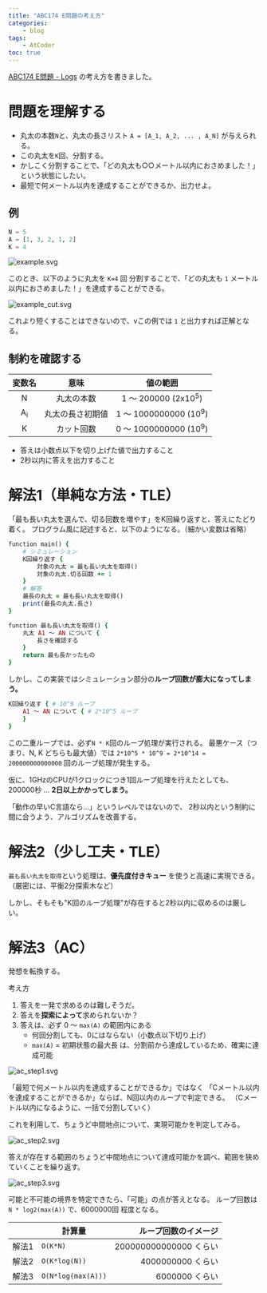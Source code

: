 ```yaml
---
title: "ABC174 E問題の考え方"
categories:
    - blog
tags:
    - AtCoder
toc: true
---
```


[ABC174 E問題 - Logs](https://atcoder.jp/contests/abc174/tasks/abc174_e) の考え方を書きました。

# 問題を理解する

* 丸太の本数`N`と、丸太の長さリスト `A = [A_1, A_2, ... , A_N]` が与えられる。
* この丸太を`K`回、分割する。
* かしこく分割することで、「どの丸太も○○メートル以内におさめました！」という状態にしたい。
* 最短で何メートル以内を達成することができるか、出力せよ。

## 例

```python
N = 5
A = [1, 3, 2, 1, 2]
K = 4
```

![example.svg](/assets/2022/2022-05-13-abc174-e/example.svg)

このとき、以下のように丸太を `K=4` 回 分割することで、「どの丸太も `1` メートル以内におさめました！」を達成することができる。

![example_cut.svg](/assets/2022/2022-05-13-abc174-e/example_cut.svg)

これより短くすることはできないので、vこの例では
`1`
と出力すれば正解となる。

## 制約を確認する

|変数名|意味|値の範囲|
|:-:|:-:|:-:|
|N|丸太の本数|1 〜 200000 (2x10<sup>5</sup>)|
|A<sub>i</sub>|丸太の長さ初期値|1 〜 1000000000 (10<sup>9</sup>)|
|K|カット回数|0 〜 1000000000 (10<sup>9</sup>)|

* 答えは小数点以下を切り上げた値で出力すること
* 2秒以内に答えを出力すること

# 解法1（単純な方法・TLE）

「最も長い丸太を選んで、切る回数を増やす」をK回繰り返すと、答えにたどり着く。
プログラム風に記述すると、以下のようになる。（細かい変数は省略）

```ruby
function main() {
    # シミュレーション
    K回繰り返す {
        対象の丸太 = 最も長い丸太を取得()
        対象の丸太.切る回数 += 1
    }
    # 解答
    最長の丸太 = 最も長い丸太を取得()
    print(最長の丸太.長さ)
}

function 最も長い丸太を取得() {
    丸太 A1 〜 AN について {
        長さを確認する
    }
    return 最も長かったもの
}
```

しかし、この実装ではシミュレーション部分の**ループ回数が膨大になってしまう。**

```ruby
K回繰り返す { # 10^9 ループ
    A1 〜 AN について { # 2*10^5 ループ
    }
}
```

この二重ループでは、必ず`N * K`回のループ処理が実行される。
最悪ケース（つまり、N, K どちらも最大値）では
`2*10^5 * 10^9 = 2*10^14 = 200000000000000` 回のループ処理が発生する。

仮に、1GHzのCPUが1クロックにつき1回ループ処理を行えたとしても、
200000秒 ... **2日以上かかってしまう。**

「動作の早いC言語なら...」というレベルではないので、
2秒以内という制約に間に合うよう、アルゴリズムを改善する。

# 解法2（少し工夫・TLE）

`最も長い丸太を取得`という処理は、**優先度付きキュー** を使うと高速に実現できる。（厳密には、平衡2分探索木など）

しかし、そもそも"K回のループ処理"が存在すると2秒以内に収めるのは厳しい。

# 解法3（AC）

発想を転換する。

考え方

1. 答えを一発で求めるのは難しそうだ。
1. 答えを**探索によって**求められないか？
1. 答えは、必ず 0 〜 `max(A)` の範囲内にある
    * 何回分割しても、0にはならない（小数点以下切り上げ）
    * `max(A)` = 初期状態の最大長 は、分割前から達成しているため、確実に達成可能

![ac_step1.svg](/assets/2022/2022-05-13-abc174-e/ac_step1.svg)

「最短で何メートル以内を達成することができるか」ではなく
「Cメートル以内を達成することができるか」ならば、N回以内のループで判定できる。
（Cメートル以内になるように、一括で分割していく）

これを利用して、ちょうど中間地点について、実現可能かを判定してみる。

![ac_step2.svg](/assets/2022/2022-05-13-abc174-e/ac_step2.svg)

答えが存在する範囲のちょうど中間地点について達成可能かを調べ、範囲を狭めていくことを繰り返す。

![ac_step3.svg](/assets/2022/2022-05-13-abc174-e/ac_step3.svg)

可能と不可能の境界を特定できたら、「可能」の点が答えとなる。
ループ回数は `N * log2(max(A))` で、6000000回 程度となる。

||計算量|ループ回数のイメージ|
|-|-|-:|
|解法1|`O(K*N)`|200000000000000 くらい|
|解法2|`O(K*log(N))`|4000000000 くらい|
|解法3|`O(N*log(max(A)))`|6000000 くらい|
